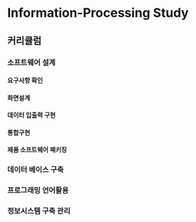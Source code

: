 # Information-Processing Study

## 커리큘럼

### 소프트웨어 설계

#### 요구사항 확인

#### 화면설계

#### 데이터 입출력 구현

#### 통합구현

#### 제품 소프트웨어 패키징

### 데이터 베이스 구축

### 프로그래밍 언어활용

### 정보시스템 구축 관리

#### 